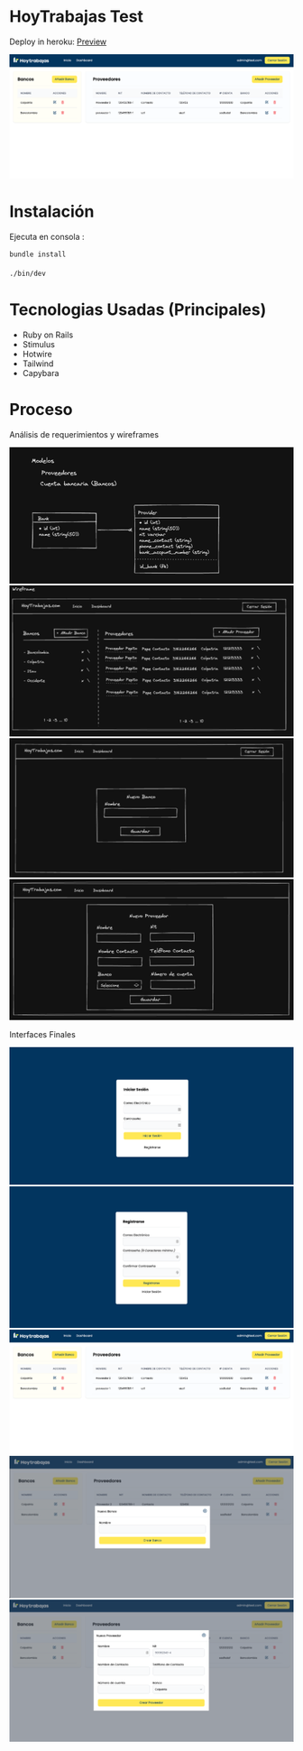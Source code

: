# HoyTrabajas Test

Deploy in heroku:
[Preview](https://hoytrabajas.herokuapp.com/)

![Interfaz home](https://raw.githubusercontent.com/OscarSoler/hoytrabajas/main/app/assets/images/home.png) 

# Instalación
Ejecuta en consola :

```bash
bundle install

./bin/dev

```


# Tecnologias Usadas (Principales)
-   Ruby on Rails
-   Stimulus
-   Hotwire
-   Tailwind
-   Capybara

# Proceso

Análisis de requerimientos y wireframes

![Modelo](https://raw.githubusercontent.com/OscarSoler/hoytrabajas/main/app/assets/images/models.png) 
![Home](https://raw.githubusercontent.com/OscarSoler/hoytrabajas/main/app/assets/images/home-w.png) 
![Banco](https://raw.githubusercontent.com/OscarSoler/hoytrabajas/main/app/assets/images/bank-f.png) 
![Provider](https://raw.githubusercontent.com/OscarSoler/hoytrabajas/main/app/assets/images/provider-w.png) 


Interfaces Finales

![Login](https://raw.githubusercontent.com/OscarSoler/hoytrabajas/main/app/assets/images/auth.png) 
![Signup](https://raw.githubusercontent.com/OscarSoler/hoytrabajas/main/app/assets/images/sign_up.png) 
![Home](https://raw.githubusercontent.com/OscarSoler/hoytrabajas/main/app/assets/images/home.png) 
![Banco](https://raw.githubusercontent.com/OscarSoler/hoytrabajas/main/app/assets/images/bank.png) 
![Provider](https://raw.githubusercontent.com/OscarSoler/hoytrabajas/main/app/assets/images/provider.png) 

